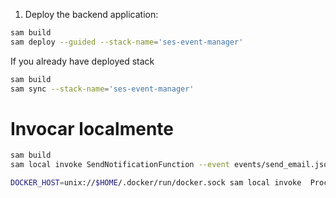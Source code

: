 1. Deploy the backend application:

```sh
sam build
sam deploy --guided --stack-name='ses-event-manager'
```

If you already have deployed stack

```sh
sam build
sam sync --stack-name='ses-event-manager'
```



# Invocar localmente


```bash
sam build
sam local invoke SendNotificationFunction --event events/send_email.json -l log.log
```

```bash
DOCKER_HOST=unix://$HOME/.docker/run/docker.sock sam local invoke  ProcessEmailSyncOS --event events/sync_dynamo_os.json -l log.log  --template template.yaml
```
